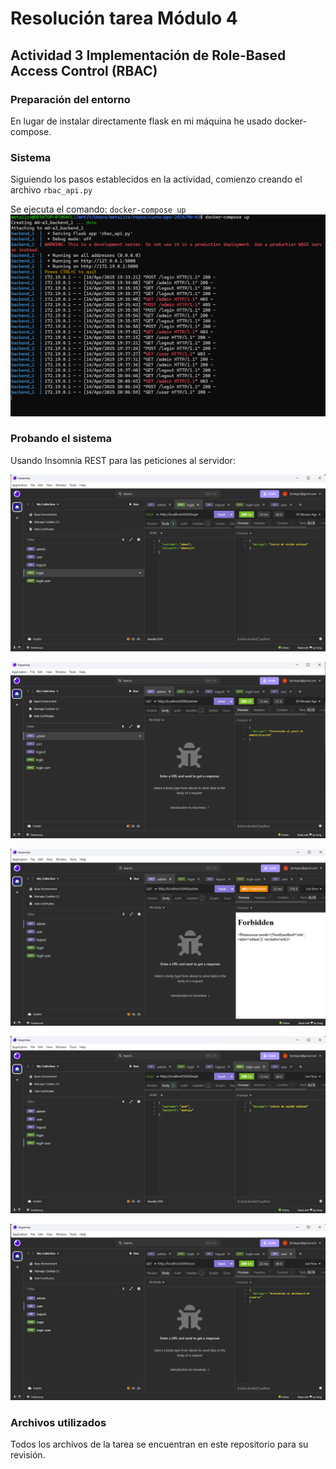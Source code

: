 # Resolución tarea Módulo 4 
## Actividad 3 Implementación de Role-Based Access Control (RBAC)

### Preparación del entorno

En lugar de instalar directamente flask en mi máquina he usado docker-compose.

### Sistema

Siguiendo los pasos establecidos en la actividad, comienzo creando el archivo `rbac_api.py`

Se ejecuta el comando: `docker-compose up`
![Captura 6](capturas/captura6.png)


### Probando el sistema

Usando Insomnia REST para las peticiones al servidor:

![Captura 1](capturas/captura1.png)

![Captura 2](capturas/captura2.png)

![Captura 3](capturas/captura3.png)

![Captura 4](capturas/captura4.png)

![Captura 5](capturas/captura5.png)

### Archivos utilizados

Todos los archivos de la tarea se encuentran en este repositorio para su revisión.

